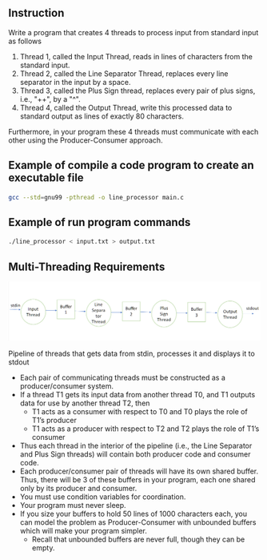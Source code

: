 
## Instruction
Write a program that creates 4 threads to process input from standard input as follows

1. Thread 1, called the Input Thread, reads in lines of characters from the standard input.
2. Thread 2, called the Line Separator Thread, replaces every line separator in the input by a space.
3. Thread 3, called the Plus Sign thread, replaces every pair of plus signs, i.e., "++", by a "^".
4. Thread 4, called the Output Thread, write this processed data to standard output as lines of exactly 80 characters.

Furthermore, in your program these 4 threads must communicate with each other using the Producer-Consumer approach.

## Example of compile a code program to create an executable file
```sh
gcc --std=gnu99 -pthread -o line_processor main.c
```
## Example of run program commands
```sh
./line_processor < input.txt > output.txt
```
## Multi-Threading Requirements
![This is an image](../images/pipline.PNG)

Pipeline of threads that gets data from stdin, processes it and displays it to stdout

* Each pair of communicating threads must be constructed as a producer/consumer system.
* If a thread T1 gets its input data from another thread T0, and T1 outputs data for use by another thread T2, then
  - T1 acts as a consumer with respect to T0 and T0 plays the role of T1’s producer
  - T1 acts as a producer with respect to T2 and T2 plays the role of T1’s consumer
* Thus each thread in the interior of the pipeline (i.e., the Line Separator and Plus Sign threads) will contain both producer code and consumer code.
* Each producer/consumer pair of threads will have its own shared buffer. Thus, there will be 3 of these buffers in your program, each one shared only by its producer and consumer.
* You must use condition variables for coordination.
* Your program must never sleep.
* If you size your buffers to hold 50 lines of 1000 characters each, you can model the problem as Producer-Consumer with unbounded buffers which will make your program simpler.
  - Recall that unbounded buffers are never full, though they can be empty.